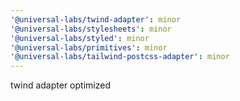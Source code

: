 ```yaml
---
'@universal-labs/twind-adapter': minor
'@universal-labs/stylesheets': minor
'@universal-labs/styled': minor
'@universal-labs/primitives': minor
'@universal-labs/tailwind-postcss-adapter': minor
---
```


twind adapter optimized
